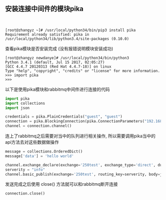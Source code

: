 ## 安装连接中间件的模块pika

<br/>

```shell
[root@zhangyz ~]# /usr/local/python34/bin/pip3 install pika
Requirement already satisfied: pika in /usr/local/python34/lib/python3.4/site-packages (0.10.0)
```

查看pika模块是否安装完成 (没有报错说明模块安装成功)
```shell
[root@zhangyz newdanye]# /usr/local/python34/bin/python3
Python 3.4.1 (default, Jul 15 2017, 02:05:27) 
[GCC 4.4.7 20120313 (Red Hat 4.4.7-18)] on linux
Type "help", "copyright", "credits" or "license" for more information.
>>> import pika
>>> 
```

以下是使用pika模块和rabbitmq中间件进行连接的代码
```python
import pika
import collections
import json

credentials = pika.PlainCredentials("guest", "guest")
connection = pika.BlockingConnection(pika.ConnectionParameters("192.168.1.1", 5672, '/', credentials))
channel = connection.channel()
```

连上了rabbitmq之后需要对当中的队列进行相关操作, 所以需要调用pika当中的api方法去对这些数据做操作
```python
message = collections.OrderedDict()
message['data'] = 'hello world'

channel.exchange_declare(exchange='250test', exchange_type='direct', durable=True)
serverity = "info"
channel.basic_publish(exchange='250test', routing_key=serverity, body=json.dumps(message))
```

发送完成之后使用 close() 方法就可以和rabbitmq断开连接
```python
connection.close()
```
